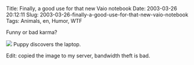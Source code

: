 Title: Finally, a good use for that new Vaio notebook
Date: 2003-03-26 20:12:11
Slug: 2003-03-26-finally-a-good-use-for-that-new-vaio-notebook
Tags: Animals, en, Humor, WTF


Funny or bad karma?

![][1] Puppy discovers the laptop.

Edit: copied the image to my server, bandwidth theft is bad.

   [1]: http://docs.g-blog.net/bilder_etc/puppy_laptop.jpg
